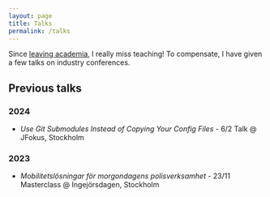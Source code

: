 ```yaml
---
layout: page
title: Talks
permalink: /talks
---
```


Since [leaving academia](/research), I really miss teaching! 
To compensate, I have given a few talks on industry conferences.

## Previous talks

### 2024

* _Use Git Submodules Instead of Copying Your Config Files_ - 6/2 Talk @ JFokus, Stockholm

### 2023

* _Mobilitetslösningar för morgondagens polisverksamhet_ - 23/11 Masterclass @ Ingejörsdagen, Stockholm